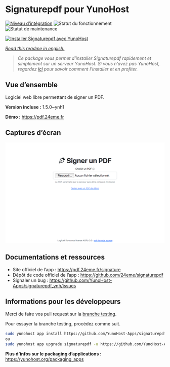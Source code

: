 <!--
N.B.: This README was automatically generated by https://github.com/YunoHost/apps/tree/master/tools/README-generator
It shall NOT be edited by hand.
-->

# Signaturepdf pour YunoHost

[![Niveau d’intégration](https://dash.yunohost.org/integration/signaturepdf.svg)](https://dash.yunohost.org/appci/app/signaturepdf) ![Statut du fonctionnement](https://ci-apps.yunohost.org/ci/badges/signaturepdf.status.svg) ![Statut de maintenance](https://ci-apps.yunohost.org/ci/badges/signaturepdf.maintain.svg)

[![Installer Signaturepdf avec YunoHost](https://install-app.yunohost.org/install-with-yunohost.svg)](https://install-app.yunohost.org/?app=signaturepdf)

*[Read this readme in english.](./README.md)*

> *Ce package vous permet d’installer Signaturepdf rapidement et simplement sur un serveur YunoHost.
Si vous n’avez pas YunoHost, regardez [ici](https://yunohost.org/#/install) pour savoir comment l’installer et en profiter.*

## Vue d’ensemble

Logiciel web libre permettant de signer un PDF.

**Version incluse :** 1.5.0~ynh1

**Démo :** https://pdf.24eme.fr

## Captures d’écran

![Capture d’écran de Signaturepdf](./doc/screenshots/screenshot.png)

## Documentations et ressources

* Site officiel de l’app : <https://pdf.24eme.fr/signature>
* Dépôt de code officiel de l’app : <https://github.com/24eme/signaturepdf>
* Signaler un bug : <https://github.com/YunoHost-Apps/signaturepdf_ynh/issues>

## Informations pour les développeurs

Merci de faire vos pull request sur la [branche testing](https://github.com/YunoHost-Apps/signaturepdf_ynh/tree/testing).

Pour essayer la branche testing, procédez comme suit.

``` bash
sudo yunohost app install https://github.com/YunoHost-Apps/signaturepdf_ynh/tree/testing --debug
ou
sudo yunohost app upgrade signaturepdf -u https://github.com/YunoHost-Apps/signaturepdf_ynh/tree/testing --debug
```

**Plus d’infos sur le packaging d’applications :** <https://yunohost.org/packaging_apps>